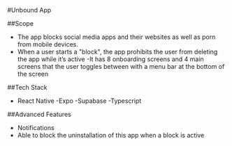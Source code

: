#Unbound App

##Scope

- The app blocks social media apps and their websites as well as porn from mobile devices.
- When a user starts a "block", the app prohibits the user from deleting the app while it’s active 
-It has 8 onboarding screens and 4 main screens that the user toggles between with a menu bar at the bottom of the screen


##Tech Stack
- React Native
-Expo
-Supabase
-Typescript

##Advanced Features
- Notifications
- Able to block the uninstallation of this app when a block is active